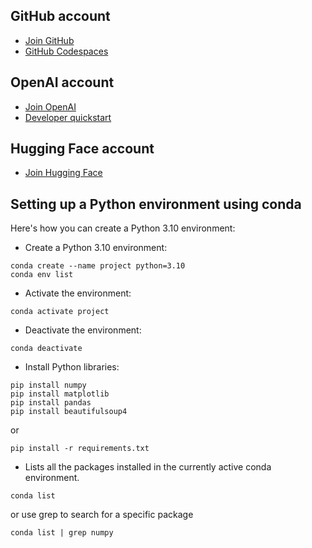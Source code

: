 ## GitHub account
* [Join GitHub](https://github.com/join) 
* [GitHub Codespaces](https://docs.github.com/en/codespaces/getting-started/quickstart)

## OpenAI account
* [Join OpenAI](https://platform.openai.com/signup)
* [Developer quickstart](https://platform.openai.com/docs/quickstart?context=python)

## Hugging Face account
* [Join Hugging Face](https://huggingface.co/join)

## Setting up a Python environment using conda
Here's how you can create a Python 3.10 environment:

* Create a Python 3.10 environment:
```
conda create --name project python=3.10
conda env list
```
* Activate the environment:
```
conda activate project
```
* Deactivate the environment:
```
conda deactivate
```
* Install Python libraries:
```
pip install numpy
pip install matplotlib
pip install pandas
pip install beautifulsoup4
```

or

```
pip install -r requirements.txt
```

* Lists all the packages installed in the currently active conda environment.
```
conda list
```
or use grep to search for a specific package
```
conda list | grep numpy
```
